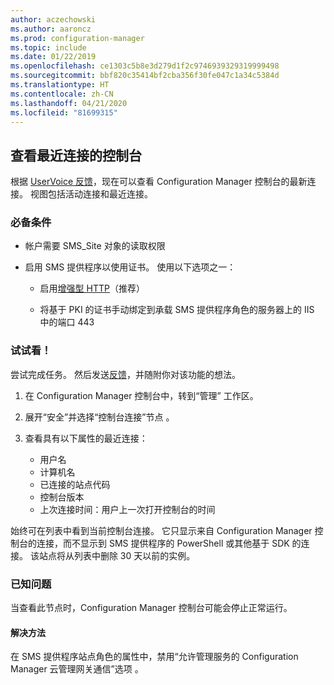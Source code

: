 ```yaml
---
author: aczechowski
ms.author: aaroncz
ms.prod: configuration-manager
ms.topic: include
ms.date: 01/22/2019
ms.openlocfilehash: ce1303c5b8e3d279d1f2c9746939329319999498
ms.sourcegitcommit: bbf820c35414bf2cba356f30fe047c1a34c5384d
ms.translationtype: HT
ms.contentlocale: zh-CN
ms.lasthandoff: 04/21/2020
ms.locfileid: "81699315"
---
```

## <a name="view-recently-connected-consoles"></a><a name="bkmk_console"></a>查看最近连接的控制台 
<!--3699367-->

根据 [UserVoice 反馈](https://configurationmanager.uservoice.com/forums/300492-ideas/suggestions/12508299-active-admin-consoles)，现在可以查看 Configuration Manager 控制台的最新连接。 视图包括活动连接和最近连接。 


### <a name="prerequisites"></a>必备条件

- 帐户需要 SMS_Site 对象的读取权限    

- 启用 SMS 提供程序以使用证书。<!--SCCMDocs-pr issue 3135--> 使用以下选项之一：  

    - 启用[增强型 HTTP](../../../../plan-design/hierarchy/enhanced-http.md)（推荐）  

    - 将基于 PKI 的证书手动绑定到承载 SMS 提供程序角色的服务器上的 IIS 中的端口 443  


### <a name="try-it-out"></a>试试看！

尝试完成任务。 然后发送[反馈](../../../../understand/find-help.md#product-feedback)，并随附你对该功能的想法。

1. 在 Configuration Manager 控制台中，转到“管理”  工作区。  

2. 展开“安全”并选择“控制台连接”节点   。  

3. 查看具有以下属性的最近连接：  

    - 用户名
    - 计算机名
    - 已连接的站点代码
    - 控制台版本
    - 上次连接时间：用户上一次打开控制台的时间 

始终可在列表中看到当前控制台连接。 它只显示来自 Configuration Manager 控制台的连接，而不显示到 SMS 提供程序的 PowerShell 或其他基于 SDK 的连接。 该站点将从列表中删除 30 天以前的实例。


### <a name="known-issue"></a>已知问题

当查看此节点时，Configuration Manager 控制台可能会停止正常运行。 

#### <a name="workaround"></a>解决方法
在 SMS 提供程序站点角色的属性中，禁用“允许管理服务的 Configuration Manager 云管理网关通信”选项  。

